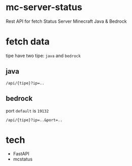 # mc-server-status

Rest API for fetch Status Server Minecraft Java &amp; Bedrock

# fetch data

tipe have two tipe: `java` and `bedrock`

## java

```
/api/{tipe}?ip=..
```

## bedrock
port `default` is `19132`
```
/api/{tipe}?ip=..&port=..
```

# tech

- FastAPI
- mcstatus

